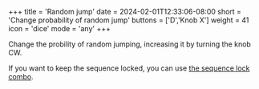 +++
title = 'Random jump'
date = 2024-02-01T12:33:06-08:00
short = 'Change probability of random jump'
buttons = ['D','Knob X']
weight = 41
icon = 'dice'
mode = 'any'
+++


Change the probility of random jumping, increasing it by turning the knob CW.

If you want to keep the sequence locked, you can use [the sequence lock combo](/#sequence-lock).